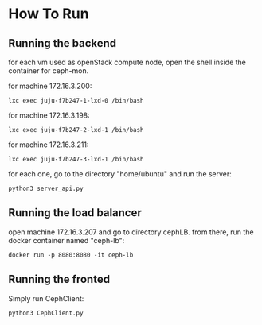 # How To Run

## Running the backend
for each vm used as openStack compute node, open the shell inside the container for ceph-mon.

for machine 172.16.3.200:
```
lxc exec juju-f7b247-1-lxd-0 /bin/bash
```
for machine 172.16.3.198:
```
lxc exec juju-f7b247-2-lxd-1 /bin/bash
```
for machine 172.16.3.211:
```
lxc exec juju-f7b247-3-lxd-1 /bin/bash
```
for each one, go to the directory "home/ubuntu" and run the server:
```
python3 server_api.py
```
## Running the load balancer
open machine 172.16.3.207 and go to directory cephLB. from there, run the docker container named "ceph-lb":
```
docker run -p 8080:8080 -it ceph-lb
```
## Running the fronted
Simply run CephClient:
```
python3 CephClient.py
```
